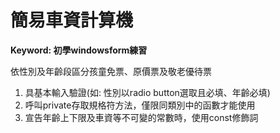 # 簡易車資計算機

**Keyword: 初學windowsform練習**

依性別及年齡段區分孩童免票、原價票及敬老優待票
1. 具基本輸入驗證(如: 性別以radio button選取且必填、年齡必填)
2. 呼叫private存取規格符方法，僅限同類別中的函數才能使用
3. 宣告年齡上下限及車資等不可變的常數時，使用const修飾詞
